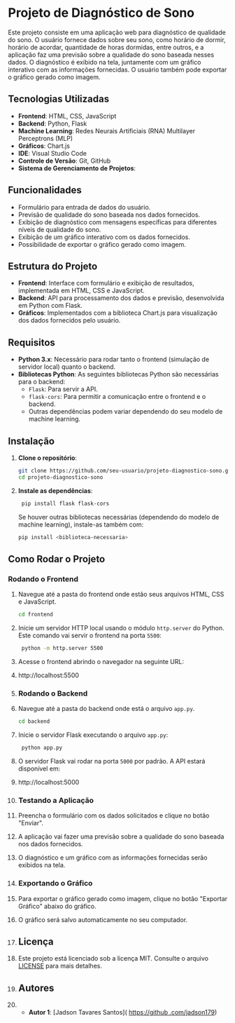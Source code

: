 # Projeto de Diagnóstico de Sono

Este projeto consiste em uma aplicação web para diagnóstico de qualidade do sono. O usuário fornece dados sobre seu sono, como horário de dormir, horário de acordar, quantidade de horas dormidas, entre outros, e a aplicação faz uma previsão sobre a qualidade do sono baseada nesses dados. O diagnóstico é exibido na tela, juntamente com um gráfico interativo com as informações fornecidas. O usuário também pode exportar o gráfico gerado como imagem.

## Tecnologias Utilizadas

- **Frontend**: HTML, CSS, JavaScript
- **Backend**: Python, Flask
- **Machine Learning**: Redes Neurais Artificiais (RNA) Multilayer Perceptrons (MLP)
- **Gráficos**: Chart.js
- **IDE**: Visual Studio Code
- **Controle de Versão**: Git, GitHub
- **Sistema de Gerenciamento de Projetos**: 


## Funcionalidades

- Formulário para entrada de dados do usuário.
- Previsão de qualidade do sono baseada nos dados fornecidos.
- Exibição de diagnóstico com mensagens específicas para diferentes níveis de qualidade do sono.
- Exibição de um gráfico interativo com os dados fornecidos.
- Possibilidade de exportar o gráfico gerado como imagem.

## Estrutura do Projeto

- **Frontend**: Interface com formulário e exibição de resultados, implementada em HTML, CSS e JavaScript.
- **Backend**: API para processamento dos dados e previsão, desenvolvida em Python com Flask.
- **Gráficos**: Implementados com a biblioteca Chart.js para visualização dos dados fornecidos pelo usuário.

## Requisitos

- **Python 3.x**: Necessário para rodar tanto o frontend (simulação de servidor local) quanto o backend.
- **Bibliotecas Python**: As seguintes bibliotecas Python são necessárias para o backend:
  - `Flask`: Para servir a API.
  - `flask-cors`: Para permitir a comunicação entre o frontend e o backend.
  - Outras dependências podem variar dependendo do seu modelo de machine learning.

## Instalação

1. **Clone o repositório**:

   ```bash
   git clone https://github.com/seu-usuario/projeto-diagnostico-sono.git
   cd projeto-diagnostico-sono

2. **Instale as dependências**:

   ```bash
    pip install flask flask-cors
    ```
    Se houver outras bibliotecas necessárias (dependendo do modelo de machine learning), instale-as também com:

    ```bash
    pip install <biblioteca-necessaria>
    ```
## Como Rodar o Projeto

### Rodando o Frontend

1. Navegue até a pasta do frontend onde estão seus arquivos HTML, CSS e JavaScript.

   ```bash
   cd frontend
   ```
2. Inicie um servidor HTTP local usando o módulo `http.server` do Python. Este comando vai servir o frontend na porta `5500`:

   ```bash
    python -m http.server 5500
    ```
3. Acesse o frontend abrindo o navegador na seguinte URL:
4. http://localhost:5500
   
5. ### Rodando o Backend
6. Navegue até a pasta do backend onde está o arquivo `app.py`.

   ```bash
   cd backend
   ```
7. Inicie o servidor Flask executando o arquivo `app.py`:

   ```bash
    python app.py
    ```
8. O servidor Flask vai rodar na porta `5000` por padrão. A API estará disponível em:
9.  http://localhost:5000
10. ### Testando a Aplicação
11. Preencha o formulário com os dados solicitados e clique no botão "Enviar".
12. A aplicação vai fazer uma previsão sobre a qualidade do sono baseada nos dados fornecidos.
13. O diagnóstico e um gráfico com as informações fornecidas serão exibidos na tela.
14. ### Exportando o Gráfico
15. Para exportar o gráfico gerado como imagem, clique no botão "Exportar Gráfico" abaixo do gráfico.
16. O gráfico será salvo automaticamente no seu computador.
17. ## Licença
18. Este projeto está licenciado sob a licença MIT. Consulte o arquivo [LICENSE](LICENSE) para mais detalhes.
19. ## Autores
20. - **Autor 1**: [Jadson Tavares Santos]( [https://github  .com/jadson179](https://github.com/TSjadness))   

    

  





